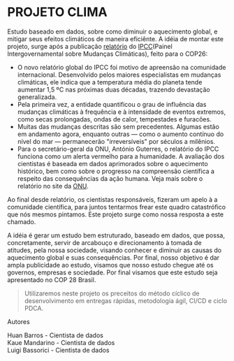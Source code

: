 # PROJETO CLIMA
Estudo baseado em dados, sobre como diminuir o aquecimento global, e mitigar seus efeitos climáticos de maneira eficiênte.
A idéia de montar este projeto, surge após a publicação [relatório](https://unric.org/en/guterres-the-ipcc-report-is-a-code-red-for-humanity/?utm_source=meio&utm_medium=email) do [IPCC](https://www.ipcc.ch/)(Painel Intergovernamental sobre Mudanças Climáticas), feito para o COP26:
* O novo relatório global do IPCC foi motivo de apreensão na comunidade internacional. Desenvolvido pelos maiores especialistas em mudanças climáticas, ele indica que a temperatura média do planeta tende aumentar 1,5 ºC nas próximas duas décadas, trazendo devastação generalizada. 
* Pela primeira vez, a entidade quantificou o grau de influência das mudanças climáticas à frequência e à intensidade de eventos extremos, como secas prolongadas, ondas de calor, tempestades e furacões.
* Muitas das mudanças descritas são sem precedentes. Algumas estão em andamento agora, enquanto outras — como o aumento contínuo do nível do mar — permanecerão "irreversíveis" por séculos a milênios. 
* Para o secretário-geral da ONU, António Guterres, o relatório do IPCC funciona como um alerta vermelho para a humanidade.
A avaliação dos cientistas é baseada em dados aprimorados sobre o aquecimento histórico, bem como sobre o progresso na compreensão científica a respeito das consequências da ação humana.
Veja mais sobre o relatório no site da [ONU](https://brasil.un.org/pt-br/139401-aquecimento-global-atinge-niveis-sem-precedentes-e-dispara-alerta-vermelho-para-humanidade#:~:text=Alerta%20vermelho%20%2D%20Para%20o%20secret%C3%A1rio,destruam%20o%20planeta%E2%80%9D%2C%20disse.).

Ao final desde relatório, os cientistas responsáveis, fizeram um apelo à a comunidade científica, para juntos tentarmos frear este quadro catastrófico que nós mesmos pintamos. Este projeto surge como nossa resposta a este chamado.

A idéia é gerar um estudo bem estruturado,  baseado em dados, que possa, concretamente,  servir de arcabouço e direcionamento à tomada de atitudes, pela nossa sociedade, visando conhecer e diminuir as causas do aquecimento global e suas consequências. Por final, nosso objetivo é dar ampla publicidade ao estudo, visamos que nosso estudo chegue até os governos, empresas e sociedade. Por final visamos que este estudo seja apresentado no COP 28 Brasil.


> Utilizaremos neste projeto os preceitos do método cíclico de desenvolvimento em entregas rápidas, metodologia ágil, CI/CD e ciclo PDCA.

Autores

Huan Barros     - Cientista de dados  
Kaue Mandarino  - Cientista de dados  
Luigi Bassorici - Cientista de dados  
 
